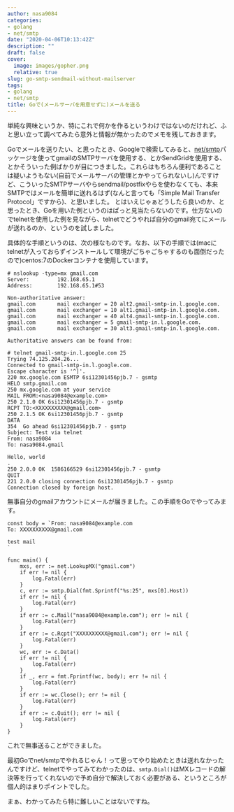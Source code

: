 ```yaml
---
author: nasa9084
categories:
- golang
- net/smtp
date: "2020-04-06T10:13:42Z"
description: ""
draft: false
cover:
  image: images/gopher.png
  relative: true
slug: go-smtp-sendmail-without-mailserver
tags:
- golang
- net/smtp
title: Goで(メールサーバを用意せずに)メールを送る
---
```



単純な興味というか、特にこれで何かを作るというわけではないのだけれど、ふと思い立って調べてみたら意外と情報が無かったのでメモを残しておきます。

Goでメールを送りたい、と思ったとき、Googleで検索してみると、[net/smtp](https://pkg.go.dev/net/smtp)パッケージを使ってgmailのSMTPサーバを使用する、とかSendGridを使用する、とかそういった例ばかりが目につきました。これらはもちろん便利であることは疑いようもない(自前でメールサーバの管理とかやってられないし)んですけど、こういったSMTPサーバやらsendmail/postfixやらを使わなくても、本来SMTPではメールを簡単に送れるはず(なんと言っても「Simple Mail Transfer Protocol」ですから)、と思いました。
とはいえじゃぁどうしたら良いのか、と思ったとき、Goを用いた例というのはぱっと見当たらないのです。仕方ないのでtelnetを使用した例を見ながら、telnetでどうやれば自分のgmail宛てにメールが送れるのか、というのを試しました。

具体的な手順というのは、次の様なものです。なお、以下の手順では(macにtelnetが入っておらずインストールして環境がごちゃごちゃするのも面倒だったので)centos:7のDockerコンテナを使用しています。

```
# nslookup -type=mx gmail.com
Server:         192.168.65.1
Address:        192.168.65.1#53

Non-authoritative answer:
gmail.com       mail exchanger = 20 alt2.gmail-smtp-in.l.google.com.
gmail.com       mail exchanger = 10 alt1.gmail-smtp-in.l.google.com.
gmail.com       mail exchanger = 40 alt4.gmail-smtp-in.l.google.com.
gmail.com       mail exchanger = 5 gmail-smtp-in.l.google.com.
gmail.com       mail exchanger = 30 alt3.gmail-smtp-in.l.google.com.

Authoritative answers can be found from:

# telnet gmail-smtp-in.l.google.com 25
Trying 74.125.204.26...
Connected to gmail-smtp-in.l.google.com.
Escape character is '^]'.
220 mx.google.com ESMTP 6si12301456pjb.7 - gsmtp
HELO smtp.gmail.com
250 mx.google.com at your service
MAIL FROM:<nasa9084@example.com>
250 2.1.0 OK 6si12301456pjb.7 - gsmtp
RCPT TO:<XXXXXXXXXX@gmail.com>
250 2.1.5 OK 6si12301456pjb.7 - gsmtp
DATA
354  Go ahead 6si12301456pjb.7 - gsmtp
Subject: Test via telnet
From: nasa9084
To: nasa9084.gmail

Hello, world
.
250 2.0.0 OK  1586166529 6si12301456pjb.7 - gsmtp
QUIT
221 2.0.0 closing connection 6si12301456pjb.7 - gsmtp
Connection closed by foreign host.
```

無事自分のgmailアカウントにメールが届きました。この手順をGoでやってみます。

```
const body = `From: nasa9084@example.com
To: XXXXXXXXXX@gmail.com

test mail
`

func main() {
	mxs, err := net.LookupMX("gmail.com")
	if err != nil {
		log.Fatal(err)
	}
	c, err := smtp.Dial(fmt.Sprintf("%s:25", mxs[0].Host))
	if err != nil {
		log.Fatal(err)
	}
	if err := c.Mail("nasa9084@example.com"); err != nil {
		log.Fatal(err)
	}
	if err := c.Rcpt("XXXXXXXXXX@gmail.com"); err != nil {
		log.Fatal(err)
	}
	wc, err := c.Data()
	if err != nil {
		log.Fatal(err)
	}
	if _, err = fmt.Fprintf(wc, body); err != nil {
		log.Fatal(err)
	}
	if err := wc.Close(); err != nil {
		log.Fatal(err)
	}
	if err := c.Quit(); err != nil {
		log.Fatal(err)
	}
}
```

これで無事送ることができました。

最初Goでnet/smtpでやれるじゃん！って思ってやり始めたときは送れなかったんですけど、telnetでやってみてわかったのは、`smtp.Dial()`はMXレコードの解決等を行ってくれないので予め自分で解決しておく必要がある、というところが個人的はまりポイントでした。

まぁ、わかってみたら特に難しいことはないですね。



